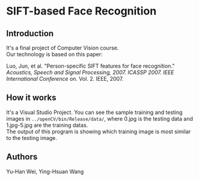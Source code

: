 # SIFT-based Face Recognition

## Introduction
It's a final project of Computer Vision course.  
Our technology is based on this paper:  
  
Luo, Jun, et al. "Person-specific SIFT features for face recognition." *Acoustics, Speech and Signal Processing, 2007. ICASSP 2007. IEEE International Conference* on. Vol. 2. IEEE, 2007.    


## How it works
It's a Visual Studio Project. You can see the sample training and testing images in `../openCV/bin/Release/data/`, where 0.jpg is the testing data and 1.jpg-5.jpg are the training datas.  
The output of this program is showing which training image is most similar to the testing image.
  
  
## Authors
Yu-Han Wei, Ying-Hsuan Wang



